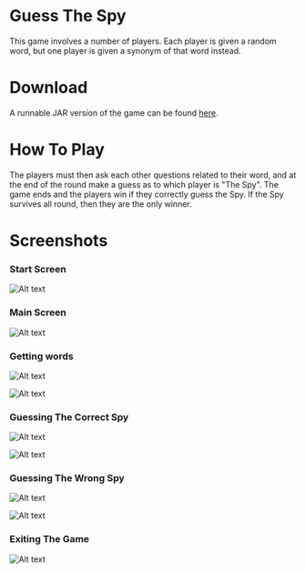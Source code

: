 # Guess The Spy

This game involves a number of players. Each player is given a random word, but one player is given a synonym of that word instead. 

# Download

A runnable JAR version of the game can be found [here](https://github.com/gcheney/spy-games/releases/download/1.0/SpyGames.jar).

# How To Play

The players must then ask each other questions related to their word, and at the end of the round make a guess as to which player is "The Spy". The game ends and the players win if they correctly guess the Spy. If the Spy survives all round, then they are the only winner. 

# Screenshots

### Start Screen
![Alt text](http://i.imgur.com/z9bSVCj.png "Start Screen")

### Main Screen
![Alt text](http://i.imgur.com/qIyEpXy.png "Main Screen")

### Getting words
![Alt text](http://i.imgur.com/BWpzx59.png "Getting Words")

![Alt text](http://i.imgur.com/kbFXznl.png "Getting Words")

### Guessing The Correct Spy
![Alt text](http://i.imgur.com/vAN5Xt1.png "Guessing The Correct Spy")

![Alt text](http://i.imgur.com/l2pOl5a.png "Guessing The Correct Spy")

### Guessing The Wrong Spy
![Alt text](http://i.imgur.com/bNl82yi.png "Guessing The Wrong Spy")

![Alt text](http://i.imgur.com/A8b8IPA.png "Guessing The Wrong Spy")

### Exiting The Game
![Alt text](http://i.imgur.com/N85fuK9.png "Exiting The Game")



